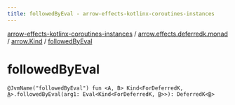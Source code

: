 ```yaml
---
title: followedByEval - arrow-effects-kotlinx-coroutines-instances
---
```


[arrow-effects-kotlinx-coroutines-instances](../../index.html) / [arrow.effects.deferredk.monad](../index.html) / [arrow.Kind](index.html) / [followedByEval](./followed-by-eval.html)

# followedByEval

`@JvmName("followedByEval") fun <A, B> Kind<ForDeferredK, `[`A`](followed-by-eval.html#A)`>.followedByEval(arg1: Eval<Kind<ForDeferredK, `[`B`](followed-by-eval.html#B)`>>): DeferredK<`[`B`](followed-by-eval.html#B)`>`